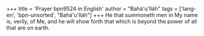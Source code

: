 +++
title = 'Prayer bpn9524 in English'
author = "Bahá'u'lláh"
tags = ['lang-en', 'bpn-unsorted', "Bahá'u'lláh"]
+++
He that summoneth men in My name is, verily, of Me, and he will show forth that which is beyond the power of all that are on earth.
